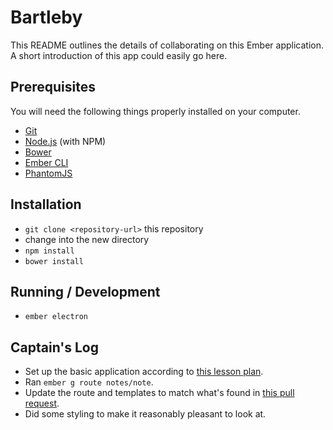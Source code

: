 # Bartleby

This README outlines the details of collaborating on this Ember application.
A short introduction of this app could easily go here.

## Prerequisites

You will need the following things properly installed on your computer.

* [Git](http://git-scm.com/)
* [Node.js](http://nodejs.org/) (with NPM)
* [Bower](http://bower.io/)
* [Ember CLI](http://www.ember-cli.com/)
* [PhantomJS](http://phantomjs.org/)

## Installation

* `git clone <repository-url>` this repository
* change into the new directory
* `npm install`
* `bower install`

## Running / Development

* `ember electron`

## Captain's Log

- Set up the basic application according to [this lesson plan][gs].
- Ran `ember g route notes/note`.
- Update the route and templates to match what's found in [this pull request][pr1].
- Did some styling to make it reasonably pleasant to look at.

[gs]: https://github.com/turingschool/lesson_plans/blob/master/ruby_04-apis_and_scalability/getting-bartleby-started.md
[pr1]: https://github.com/turingschool-examples/bartleby-electron-example/pull/1/files
